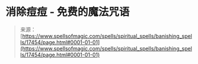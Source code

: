 <!--yml

category: 未分类

date: 2024-06-12 18:58:33

-->

# 消除痘痘 - 免费的魔法咒语

> 来源：[https://www.spellsofmagic.com/spells/spiritual_spells/banishing_spells/17454/page.html#0001-01-01](https://www.spellsofmagic.com/spells/spiritual_spells/banishing_spells/17454/page.html#0001-01-01)
